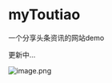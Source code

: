 # myToutiao
一个分享头条资讯的网站demo

更新中...

![image.png](https://upload-images.jianshu.io/upload_images/1228844-1cb9fedb97cbda1d.png?imageMogr2/auto-orient/strip%7CimageView2/2/w/1240)
